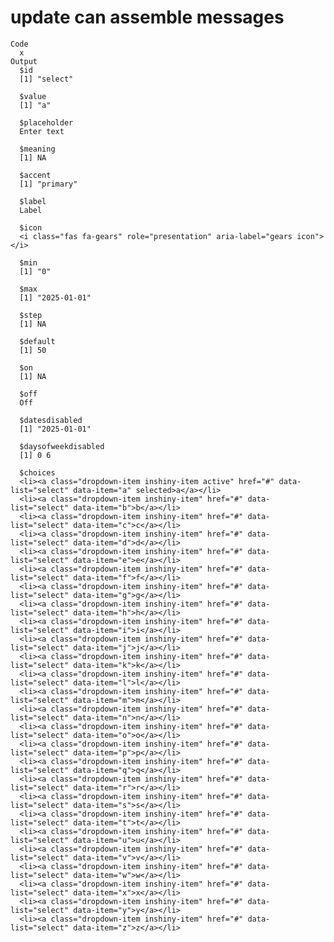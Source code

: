 # update can assemble messages

    Code
      x
    Output
      $id
      [1] "select"
      
      $value
      [1] "a"
      
      $placeholder
      Enter text
      
      $meaning
      [1] NA
      
      $accent
      [1] "primary"
      
      $label
      Label
      
      $icon
      <i class="fas fa-gears" role="presentation" aria-label="gears icon"></i>
      
      $min
      [1] "0"
      
      $max
      [1] "2025-01-01"
      
      $step
      [1] NA
      
      $default
      [1] 50
      
      $on
      [1] NA
      
      $off
      Off
      
      $datesdisabled
      [1] "2025-01-01"
      
      $daysofweekdisabled
      [1] 0 6
      
      $choices
      <li><a class="dropdown-item inshiny-item active" href="#" data-list="select" data-item="a" selected>a</a></li>
      <li><a class="dropdown-item inshiny-item" href="#" data-list="select" data-item="b">b</a></li>
      <li><a class="dropdown-item inshiny-item" href="#" data-list="select" data-item="c">c</a></li>
      <li><a class="dropdown-item inshiny-item" href="#" data-list="select" data-item="d">d</a></li>
      <li><a class="dropdown-item inshiny-item" href="#" data-list="select" data-item="e">e</a></li>
      <li><a class="dropdown-item inshiny-item" href="#" data-list="select" data-item="f">f</a></li>
      <li><a class="dropdown-item inshiny-item" href="#" data-list="select" data-item="g">g</a></li>
      <li><a class="dropdown-item inshiny-item" href="#" data-list="select" data-item="h">h</a></li>
      <li><a class="dropdown-item inshiny-item" href="#" data-list="select" data-item="i">i</a></li>
      <li><a class="dropdown-item inshiny-item" href="#" data-list="select" data-item="j">j</a></li>
      <li><a class="dropdown-item inshiny-item" href="#" data-list="select" data-item="k">k</a></li>
      <li><a class="dropdown-item inshiny-item" href="#" data-list="select" data-item="l">l</a></li>
      <li><a class="dropdown-item inshiny-item" href="#" data-list="select" data-item="m">m</a></li>
      <li><a class="dropdown-item inshiny-item" href="#" data-list="select" data-item="n">n</a></li>
      <li><a class="dropdown-item inshiny-item" href="#" data-list="select" data-item="o">o</a></li>
      <li><a class="dropdown-item inshiny-item" href="#" data-list="select" data-item="p">p</a></li>
      <li><a class="dropdown-item inshiny-item" href="#" data-list="select" data-item="q">q</a></li>
      <li><a class="dropdown-item inshiny-item" href="#" data-list="select" data-item="r">r</a></li>
      <li><a class="dropdown-item inshiny-item" href="#" data-list="select" data-item="s">s</a></li>
      <li><a class="dropdown-item inshiny-item" href="#" data-list="select" data-item="t">t</a></li>
      <li><a class="dropdown-item inshiny-item" href="#" data-list="select" data-item="u">u</a></li>
      <li><a class="dropdown-item inshiny-item" href="#" data-list="select" data-item="v">v</a></li>
      <li><a class="dropdown-item inshiny-item" href="#" data-list="select" data-item="w">w</a></li>
      <li><a class="dropdown-item inshiny-item" href="#" data-list="select" data-item="x">x</a></li>
      <li><a class="dropdown-item inshiny-item" href="#" data-list="select" data-item="y">y</a></li>
      <li><a class="dropdown-item inshiny-item" href="#" data-list="select" data-item="z">z</a></li>
      


